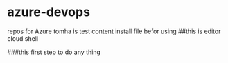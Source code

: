 # azure-devops
repos for Azure tomha is test content
install file befor using
##this is editor cloud shell

###this first step to do any thing
